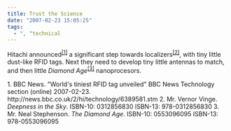 ```yaml
---
title: Trust the Science
date: "2007-02-23 15:05:25"
tags:
  - ", "technical
---
```

Hitachi announced<sup>[\[1\]][ref1]</sup> a significant step towards localizers<sup>[\[2\]][ref2]</sup>, with tiny little dust-like RFID tags.  Next they need to develop tiny little antennas to match, and then little <i>Diamond Age</i><sup>[\[3\]][ref3]</sup> nanoprocesors.


<div markdown="1" class="postrefs">
1. BBC News.  "World's tiniest RFID tag unveiled" BBC News Technology section (online) 2007-02-23.  http://news.bbc.co.uk/2/hi/technology/6389581.stm
2. Mr. Vernor Vinge.  <i>Deepness in the Sky</i>.  ISBN-10: 0312856830 ISBN-13: 978-0312856830
3. Mr. Neal Stephenson.  <i>The Diamond Age</i>.  ISBN-10: 0553096095 ISBN-13: 978-0553096095
</div>

[ref1]: http://news.bbc.co.uk/2/hi/technology/6389581.stm "BBC NEWS | Technology | World's tiniest RFID tag unveiled"
[ref2]: http://www.amazon.com/Deepness-Sky-Vernor-Vinge/dp/0312856830/ref=ed_oe_h/103-1247506-2094258#sipbody "A Deepness in the Sky (Hardcover)"
[ref3]: http://www.amazon.com/DIAMOND-AGE-Bantam-Spectra-Book/dp/0553096095/sr=1-1/qid=1172243020/ref=sr_oe_1_1/103-1247506-2094258?ie=UTF8&s=books "Diamond Age, The (Hardcover)"

